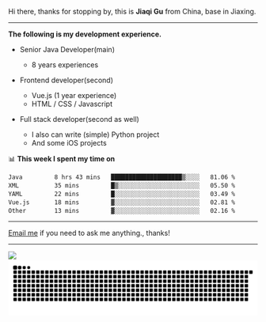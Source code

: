 Hi there, thanks for stopping by, this is **Jiaqi Gu** from China, base in Jiaxing.

---

**The following is my development experience.**

- Senior Java Developer(main)
  - 8 years experiences

- Frontend developer(second)
  - Vue.js (1 year experience)
  - HTML / CSS / Javascript
  
- Full stack developer(second as well)
  - I also can write (simple) Python project
  - And some iOS projects

📊 **This week I spent my time on**
<!--START_SECTION:waka-->

```txt
Java         8 hrs 43 mins   ████████████████████▒░░░░   81.06 %
XML          35 mins         █▒░░░░░░░░░░░░░░░░░░░░░░░   05.50 %
YAML         22 mins         █░░░░░░░░░░░░░░░░░░░░░░░░   03.49 %
Vue.js       18 mins         ▓░░░░░░░░░░░░░░░░░░░░░░░░   02.81 %
Other        13 mins         ▓░░░░░░░░░░░░░░░░░░░░░░░░   02.16 %
```

<!--END_SECTION:waka-->

---

[Email me](mailto:htk2klwgr@mozmail.com?subject=Hiring_from_GitHub) if you need to ask me anything., thanks!

---

![]( https://visitor-badge.glitch.me/badge?page_id=githubgujiaqi)
![]( https://github.com/droid-Q/droid-Q/raw/output/github-contribution-grid-snake.svg#gh-dark-mode-only)
